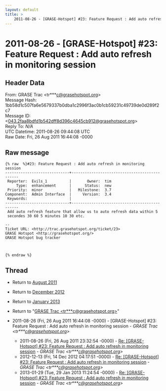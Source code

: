 ```yaml
---
layout: default
title: >
    2011-08-26 - [GRASE-Hotspot] #23: Feature Request : Add auto refresh in monitoring session
---
```


# 2011-08-26 - [GRASE-Hotspot] #23: Feature Request : Add auto refresh in monitoring session

## Header Data

From: GRASE Trac \<tr***c@grasehotspot.org\><br>
Message Hash: 1bb58d1c507fa6e5679337b0dba1c2996f3ac0b1cb59231c49739de0d289f2c7<br>
Message ID: \<043.2faa8bdfd1b542dff8d396c4645cb912@grasehotspot.org\><br>
Reply To: _N/A_<br>
UTC Datetime: 2011-08-26 09:44:08 UTC<br>
Raw Date: Fri, 26 Aug 2011 16:44:08 -0000<br>

## Raw message

```
{% raw  %}#23: Feature Request : Add auto refresh in monitoring session
-----------------------------+----------------------------------------------
 Reporter:  Evils_1          |       Owner:  tim
     Type:  enhancement      |      Status:  new
 Priority:  minor            |   Milestone:  3.7
Component:  Admin Interface  |     Version:  3.4
 Keywords:                   |  
-----------------------------+----------------------------------------------
 Add auto refresh feature that allow us to auto refresh data within 5
 secondes 30 60 5 minutes 10 30 etc.

-- 
Ticket URL: <http://trac.grasehotspot.org/ticket/23>
GRASE Hotspot <http://grasehotspot.org/>
GRASE Hotspot bug tracker



{% endraw %}
```

## Thread

+ Return to [August 2011](/archive/2011/08)
+ Return to [December 2012](/archive/2012/12)
+ Return to [January 2013](/archive/2013/01)

+ Return to "[GRASE Trac <tr***c<span>@</span>grasehotspot.org>](/authors/tr___c_at_grasehotspot_org)"

+ 2011-08-26 (Fri, 26 Aug 2011 16:44:08 -0000) - [GRASE-Hotspot] #23: Feature Request : Add auto refresh in monitoring session - _GRASE Trac \<tr***c@grasehotspot.org\>_
  + 2011-08-26 (Fri, 26 Aug 2011 23:32:54 -0000) - [Re: [GRASE-Hotspot] #23: Feature Request : Add auto refresh in monitoring session](/archive/2011/08/e6ee6bc2ecd5f5fa68dd063354cb8ddeab653f686d1c45a899618f564a1f794b) - _GRASE Trac \<tr***c@grasehotspot.org\>_
  + 2012-12-13 (Fri, 14 Dec 2012 04:17:51 -0000) - [Re: [GRASE-Hotspot] #23: Feature Request : Add auto refresh in monitoring session](/archive/2012/12/87eeb02562ed1fffd8bf5ef19b69698856d4ca0f666fc0896607514e1cd6468e) - _GRASE Trac \<tr***c@grasehotspot.org\>_
  + 2013-01-29 (Tue, 29 Jan 2013 11:24:54 -0000) - [Re: [GRASE-Hotspot] #23: Feature Request : Add auto refresh in monitoring session](/archive/2013/01/76110fc411e4c31cf4d2ba0542e8e1e33a7ebd235d2bc0f0a889f1f409ec3557) - _GRASE Trac \<tr***c@grasehotspot.org\>_

